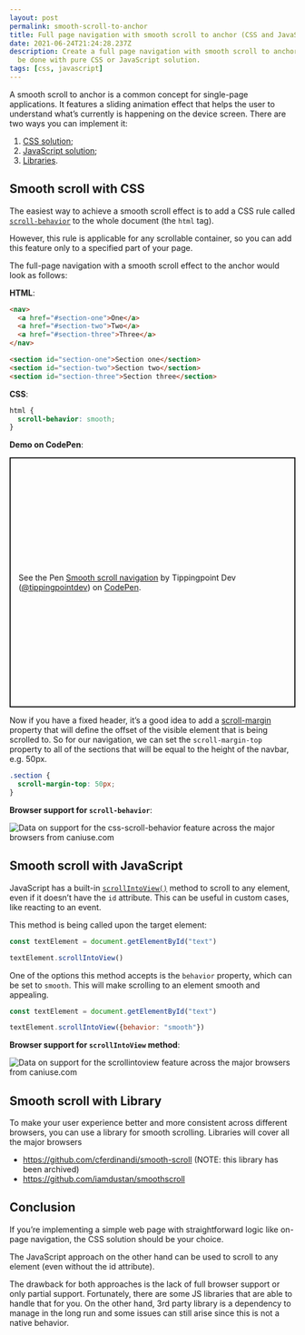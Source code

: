 ```yaml
---
layout: post
permalink: smooth-scroll-to-anchor
title: Full page navigation with smooth scroll to anchor (CSS and JavaScript solution)
date: 2021-06-24T21:24:28.237Z
description: Create a full page navigation with smooth scroll to anchor. It can
  be done with pure CSS or JavaScript solution.
tags: [css, javascript]
---
```


A smooth scroll to anchor is a common concept for single-page applications. It features a sliding animation effect that helps the user to understand what’s currently is happening on the device screen. There are two ways you can implement it:

1. [CSS solution](#smooth-scroll-with-css);
2. [JavaScript solution](#smooth-scroll-with-javascript);
3. [Libraries](#smooth-scroll-with-library).

## Smooth scroll with CSS

The easiest way to achieve a smooth scroll effect is to add a CSS rule called [`scroll-behavior`](https://developer.mozilla.org/en-US/docs/Web/CSS/scroll-behavior) to the whole document (the `html` tag).

However, this rule is applicable for any scrollable container, so you can add this feature only to a specified part of your page.

The full-page navigation with a smooth scroll effect to the anchor would look as follows:

**HTML**:

```html
<nav>
  <a href="#section-one">One</a>
  <a href="#section-two">Two</a>
  <a href="#section-three">Three</a>
</nav>

<section id="section-one">Section one</section>
<section id="section-two">Section two</section>
<section id="section-three">Section three</section>
```

**CSS**:

```css
html {
  scroll-behavior: smooth;
}
```

**Demo on CodePen**:

<p class="codepen" data-height="440" data-default-tab="result" data-slug-hash="WNpVpVd" data-user="tippingpointdev" style="height: 440px; box-sizing: border-box; display: flex; align-items: center; justify-content: center; border: 2px solid; margin: 1em 0; padding: 1em;">
  <span>See the Pen <a href="https://codepen.io/tippingpointdev/pen/WNpVpVd">
  Smooth scroll navigation</a> by Tippingpoint Dev (<a href="https://codepen.io/tippingpointdev">@tippingpointdev</a>)
  on <a href="https://codepen.io">CodePen</a>.</span>
</p>

Now if you have a fixed header, it’s a good idea to add a [scroll-margin](https://developer.mozilla.org/en-US/docs/Web/CSS/scroll-margin) property that will define the offset of the visible element that is being scrolled to. So for our navigation, we can set the `scroll-margin-top` property to all of the sections that will be equal to the height of the navbar, e.g. 50px.

```css
.section {
  scroll-margin-top: 50px;
}
```

**Browser support for `scroll-behavior`**:
<p class="ciu_embed" data-feature="css-scroll-behavior" data-periods="future_1,current,past_1" data-accessible-colours="false"> <picture> <source type="image/webp" srcset="https://caniuse.bitsofco.de/image/css-scroll-behavior.webp"> <source type="image/png" srcset="https://caniuse.bitsofco.de/image/css-scroll-behavior.png"> <img src="https://caniuse.bitsofco.de/image/css-scroll-behavior.jpg" alt="Data on support for the css-scroll-behavior feature across the major browsers from caniuse.com"> </picture> </p>

## Smooth scroll with JavaScript

JavaScript has a built-in [`scrollIntoView()`](https://developer.mozilla.org/en-US/docs/Web/API/Element/scrollIntoView) method to scroll to any element, even if it doesn’t have the `id` attribute. This can be useful in custom cases, like reacting to an event.

This method is being called upon the target element:

```javascript
const textElement = document.getElementById("text")

textElement.scrollIntoView()
```

One of the options this method accepts is the `behavior` property, which can be set to `smooth`. This will make scrolling to an element smooth and appealing.

```javascript
const textElement = document.getElementById("text")

textElement.scrollIntoView({behavior: "smooth"})
```

**Browser support for `scrollIntoView` method**:
<p class="ciu_embed" data-feature="scrollintoview" data-periods="future_1,current,past_1" data-accessible-colours="false"> <picture> <source type="image/webp" srcset="https://caniuse.bitsofco.de/image/scrollintoview.webp"> <source type="image/png" srcset="https://caniuse.bitsofco.de/image/scrollintoview.png"> <img src="https://caniuse.bitsofco.de/image/scrollintoview.jpg" alt="Data on support for the scrollintoview feature across the major browsers from caniuse.com"> </picture> </p>

## Smooth scroll with Library

To make your user experience better and more consistent across different browsers, you can use a library for smooth scrolling. Libraries will cover all the major browsers

* <https://github.com/cferdinandi/smooth-scroll> (NOTE: this library has been archived)
* <https://github.com/iamdustan/smoothscroll>

## Conclusion

If you’re implementing a simple web page with straightforward logic like on-page navigation, the CSS solution should be your choice.

The JavaScript approach on the other hand can be used to scroll to any element (even without the id attribute).

The drawback for both approaches is the lack of full browser support or only partial support. Fortunately, there are some JS libraries that are able to handle that for you. On the other hand, 3rd party library is a dependency to manage in the long run and some issues can still arise since this is not a native behavior.
